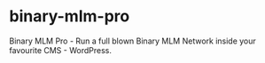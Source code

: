 binary-mlm-pro
==============

Binary MLM Pro - Run a full blown Binary MLM Network inside your favourite CMS - WordPress.

